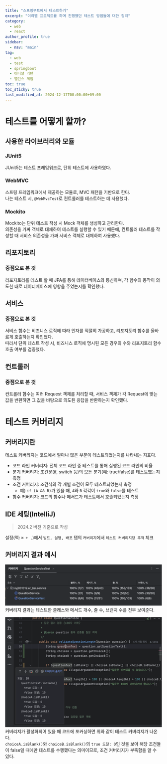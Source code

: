 ```yaml
---
title: "스프링부트에서 테스트하기"
excerpt: "이리밸 프로젝트를 하며 진행했던 테스트 방법들에 대한 정리"
category: 
  - web
  - react
author_profile: true
sidebar:
  - nav: "main" 
tag:
  - web
  - test
  - springboot
  - 이터널 리턴
  - 밸런스 게임
toc: true
toc_sticky: true
last_modified_at: 2024-12-17T00:00:00+09:00
---
```


# 테스트를 어떻게 할까?
## 사용한 라이브러리와 모듈
### JUnit5
JUnit5는 테스트 프레임워크로, 단위 테스트에 사용하였다.

### WebMVC
스프링 프레임워크에서 제공하는 모듈로, MVC 패턴을 기반으로 한다.  
나는 테스트 시, `@WebMvcTest`로 컨트롤러를 테스트하는 데 사용했다.

### Mockito
Mockito는 단위 테스트 작성 시 Mock 객체를 생성하고 관리한다.  
의존성을 가짜 객체로 대체하여 테스트를 실행할 수 있기 때문에, 컨트롤러 테스트를 작성할 때 서비스 의존성을 가짜 서비스 객체로 대체하여 사용했다.

## 리포지토리
### 중점으로 본 것
리포지토리를 테스트 할 때 JPA를 통해 데이터베이스와 통신하며, 각 함수의 동작이 의도한 대로 데이터베이스에 영향을 주었는지를 확인했다.

## 서비스
### 중점으로 본 것
서비스 함수는 비즈니스 로직에 따라 인자를 적절히 가공하고, 리포지토리 함수를 올바르게 호출하는지 확인했다.  
따라서 단위 테스트 작성 시, 비즈니스 로직에 명시된 모든 경우의 수와 리포지토리 함수 호출 여부를 검증했다.

## 컨트롤러
### 중점으로 본 것
컨트롤러 함수는 여러 Request 객체를 처리할 때, 서비스 객체가 각 Request에 맞는 값을 반환하면 그 값을 바탕으로 의도된 응답을 반환하는지 확인했다.

# 테스트 커버리지
## 커버리지란
테스트 커버리지는 코드에서 얼마나 많은 부분이 테스트되었는지를 나타내는 지표다.

- 코드 라인 커버리지: 전체 코드 라인 중 테스트를 통해 실행된 코드 라인의 비율
- 분기 커버리지: 조건문(if, switch 등)의 모든 분기(예: true/false)를 테스트했는지 측정
- 조건 커버리지: 조건식의 각 개별 조건이 모두 테스트되었는지 측정
  - 예) `if (A && B)`가 있을 때, `A`와 `B` 각각이 `true`와 `false`를 테스트
- 함수 커버리지: 코드의 함수나 메서드가 테스트에서 호출되었는지 측정

## IDE 세팅(IntelliJ)
> 2024.2 버전 기준으로 작성

설정(맥: `⌘ + ,`)에서 `빌드, 실행, 배포` 탭의 `커버리지`에서 `테스트 커버리지당 추적` 체크

## 커버리지 결과 예시
![테스트 커버리지1](/assets/images/page/springboot/2024-12-17_test_coverage_example1.png)
커버리지 결과는 테스트한 클래스와 메서드 개수, 줄 수, 브랜치 수를 전부 보여준다.

![테스트 커버리지2](/assets/images/page/springboot/2024-12-17_test_coverage_example2.png)
커버리지가 활성화되어 있을 때 코드에 포커싱하면 위와 같이 테스트 커버리지가 나온다.  
`choiceA.isBlank()`와 `choiceB.isBlank()`의 `true 도달: 0`인 것을 보아 해당 조건들이 false일 때에만 테스트를 수행했다는 의미이므로, 조건 커버리지가 부족함을 알 수 있다.
